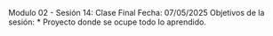 Modulo 02 - Sesión 14: Clase Final
Fecha: 07/05/2025
Objetivos de la sesión:
	* Proyecto donde se ocupe todo lo aprendido.


